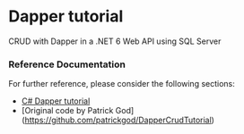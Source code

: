 # Dapper tutorial
CRUD with Dapper in a .NET 6 Web API using SQL Server

### Reference Documentation
For further reference, please consider the following sections:

* [C# Dapper tutorial](https://zetcode.com/csharp/dapper/)
* [Original code by Patrick God] (https://github.com/patrickgod/DapperCrudTutorial)









